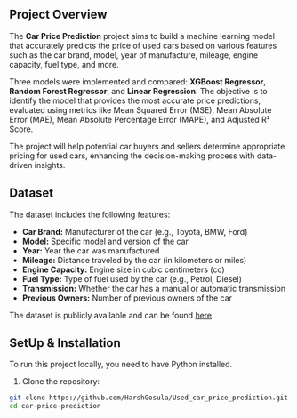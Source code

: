 ## Project Overview
The **Car Price Prediction** project aims to build a machine learning model that accurately predicts the price of used cars based on various features such as the car brand, model, year of manufacture, mileage, engine capacity, fuel type, and more. 

Three models were implemented and compared: **XGBoost Regressor**, **Random Forest Regressor**, and **Linear Regression**. The objective is to identify the model that provides the most accurate price predictions, evaluated using metrics like Mean Squared Error (MSE), Mean Absolute Error (MAE), Mean Absolute Percentage Error (MAPE), and Adjusted R² Score. 

The project will help potential car buyers and sellers determine appropriate pricing for used cars, enhancing the decision-making process with data-driven insights.

## Dataset
The dataset includes the following features:
- **Car Brand:** Manufacturer of the car (e.g., Toyota, BMW, Ford)
- **Model:** Specific model and version of the car
- **Year:** Year the car was manufactured
- **Mileage:** Distance traveled by the car (in kilometers or miles)
- **Engine Capacity:** Engine size in cubic centimeters (cc)
- **Fuel Type:** Type of fuel used by the car (e.g., Petrol, Diesel)
- **Transmission:** Whether the car has a manual or automatic transmission
- **Previous Owners:** Number of previous owners of the car

 The dataset is publicly available and can be found [here](https://www.kaggle.com/mlg-ulb/creditcardfraud).

 ## SetUp & Installation
 To run this project locally, you need to have Python installed.

 1. Clone the repository:
   ```bash
   git clone https://github.com/HarshGosula/Used_car_price_prediction.git
   cd car-price-prediction
